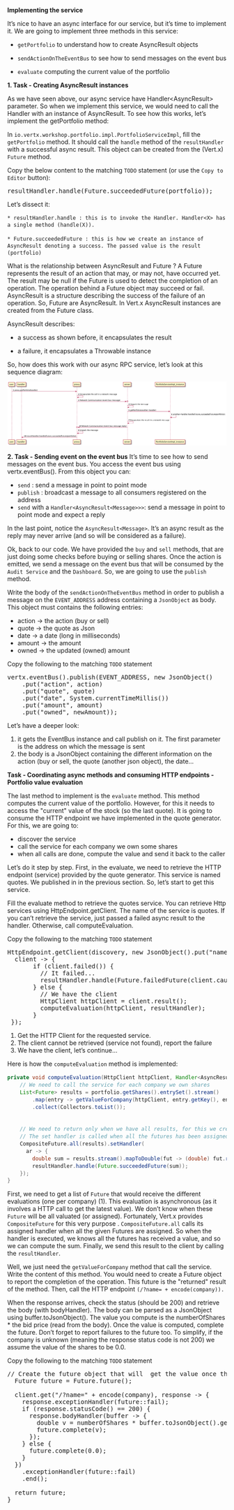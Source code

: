 **Implementing the service**

It’s nice to have an async interface for our service, but it’s time to implement it. We are going to implement three methods in this service:

* ``getPortfolio`` to understand how to create AsyncResult objects

* ``sendActionOnTheEventBus`` to see how to send messages on the event bus

* ``evaluate`` computing the current value of the portfolio

**1. Task - Creating AsyncResult instances**

As we have seen above, our async service have Handler<AsyncResult<Portfolio>> parameter. So when we implement this service, we would need to call the Handler with an instance of AsyncResult. To see how this works, let’s implement the getPortfolio method:

In ``io.vertx.workshop.portfolio.impl.PortfolioServiceImpl``, fill the ``getPortfolio`` method. It should call the ``handle`` method of the ``resultHandler`` with a successful async result. This object can be created from the (Vert.x) ``Future`` method.

Copy the below content to the matching `TODO` statement (or use the `Copy to Editor` button):

<pre class="file" data-filename="src/main/java/io/vertx/workshop/portfolio/impl/PortfolioServiceImpl.java" data-target="insert" data-marker="//TODO: getPortfolio">
resultHandler.handle(Future.succeededFuture(portfolio));
</pre>

Let’s dissect it:
```text
* resultHandler.handle : this is to invoke the Handler. Handler<X> has a single method (handle(X)).
  
* Future.succeededFuture : this is how we create an instance of AsyncResult denoting a success. The passed value is the result (portfolio)
```

What is the relationship between AsyncResult and Future ? A Future represents the result of an action that may, or may not, have occurred yet. The result may be null if the Future is used to detect the completion of an operation. The operation behind a Future object may succeed or fail. AsyncResult is a structure describing the success of the failure of an operation. So, Future are AsyncResult. In Vert.x AsyncResult instances are created from the Future class.

AsyncResult describes:

* a success as shown before, it encapsulates the result

* a failure, it encapsulates a Throwable instance

So, how does this work with our async RPC service, let’s look at this sequence diagram:

![Architecture](../../assets/middleware/rhoar-getting-started-vertx/portfolio-sequence.png)

**2. Task - Sending event on the event bus**
It’s time to see how to send messages on the event bus. You access the event bus using vertx.eventBus(). From this object you can:

* ``send`` : send a message in point to point mode
* ``publish`` : broadcast a message to all consumers registered on the address
* ``send`` with a ``Handler<AsyncResult<Message>>>``: send a message in point to point mode and expect a reply

In the last point, notice the ``AsyncResult<Message>``. It’s an async result as the reply may never arrive (and so will be considered as a failure).

Ok, back to our code. We have provided the ``buy`` and ``sell`` methods, that are just doing some checks before buying or selling shares. Once the action is emitted, we send a message on the event bus that will be consumed by the ``Audit Service`` and the ``Dashboard``. So, we are going to use the ``publish`` method.

Write the body of the ``sendActionOnTheEventBus`` method in order to publish a message on the ``EVENT_ADDRESS`` address containing a ``JsonObject`` as body. This object must contains the following entries:
* action → the action (buy or sell)
* quote → the quote as Json
* date → a date (long in milliseconds)
* amount → the amount
* owned → the updated (owned) amount

Copy the following to the matching `TODO` statement

<pre class="file" data-filename="src/main/java/io/vertx/workshop/portfolio/impl/PortfolioServiceImpl.java" data-target="insert" data-marker="//TODO: return quotes">
vertx.eventBus().publish(EVENT_ADDRESS, new JsonObject()
    .put("action", action)
    .put("quote", quote)
    .put("date", System.currentTimeMillis())
    .put("amount", amount)
    .put("owned", newAmount));
</pre>

Let’s have a deeper look:

1. it gets the EventBus instance and call publish on it. The first parameter is the address on which the message is sent
2. the body is a JsonObject containing the different information on the action (buy or sell, the quote (another json object), the date…​

**Task - Coordinating async methods and consuming HTTP endpoints - Portfolio value evaluation**

The last method to implement is the ``evaluate`` method. This method computes the current value of the portfolio. However, for this it needs to access the "current" value of the stock (so the last quote). It is going to consume the HTTP endpoint we have implemented in the quote generator. For this, we are going to:

* discover the service
* call the service for each company we own some shares
* when all calls are done, compute the value and send it back to the caller

Let’s do it step by step. First, in the evaluate, we need to retrieve the HTTP endpoint (service) provided by the quote generator. This service is named quotes. We published in in the previous section. So, let’s start to get this service.

Fill the evaluate method to retrieve the quotes service. You can retrieve Http services using HttpEndpoint.getClient. The name of the service is quotes. If you can’t retrieve the service, just passed a failed async result to the handler. Otherwise, call computeEvaluation.

Copy the following to the matching `TODO` statement

<pre class="file" data-filename="src/main/java/io/vertx/workshop/portfolio/impl/PortfolioServiceImpl.java" data-target="insert" data-marker="//TODO: return quotes">
HttpEndpoint.getClient(discovery, new JsonObject().put("name", "quotes"), 
  client -> {
       if (client.failed()) {                                                     
         // It failed...
         resultHandler.handle(Future.failedFuture(client.cause()));
       } else {
         // We have the client
         HttpClient httpClient = client.result();                                 
         computeEvaluation(httpClient, resultHandler);
       }
 });
</pre>

1. Get the HTTP Client for the requested service.
2. The client cannot be retrieved (service not found), report the failure
3. We have the client, let’s continue…​

Here is how the ``computeEvaluation`` method is implemented:

```java
private void computeEvaluation(HttpClient httpClient, Handler<AsyncResult<Double>> resultHandler) {
    // We need to call the service for each company we own shares
    List<Future> results = portfolio.getShares().entrySet().stream()
        .map(entry -> getValueForCompany(httpClient, entry.getKey(), entry.getValue()))    
        .collect(Collectors.toList());


    // We need to return only when we have all results, for this we create a composite future.
    // The set handler is called when all the futures has been assigned.
    CompositeFuture.all(results).setHandler(                                            
      ar -> {
        double sum = results.stream().mapToDouble(fut -> (double) fut.result()).sum();  
        resultHandler.handle(Future.succeededFuture(sum));                              
    });
}
```

First, we need to get a list of ``Future`` that would receive the different evaluations (one per company) (1). This evaluation is asynchronous (as it involves a HTTP call to get the latest value). We don’t know when these ``Future`` will be all valuated (or assigned). Fortunately, Vert.x provides ``CompositeFuture`` for this very purpose . ``CompositeFuture.all`` calls its assigned handler when all the given Futures are assigned. So when the handler is executed, we knows all the futures has received a value, and so we can compute the sum. Finally, we send this result to the client by calling the ``resultHandler``.

Well, we just need the ``getValueForCompany`` method that call the service. Write the content of this method. You would need to create a Future object to report the completion of the operation. This future is the "returned" result of the method. Then, call the HTTP endpoint ``(/?name= + encode(company)).``

When the response arrives, check the status (should be 200) and retrieve the body (with bodyHandler). The body can be parsed as a JsonObject using buffer.toJsonObject(). The value you compute is the numberOfShares * the bid price (read from the body). Once the value is computed, complete the future. Don’t forget to report failures to the future too. To simplify, if the company is unknown (meaning the response status code is not 200) we assume the value of the shares to be 0.0.

Copy the following to the matching `TODO` statement

<pre class="file" data-filename="src/main/java/io/vertx/workshop/portfolio/impl/PortfolioServiceImpl.java" data-target="insert" data-marker="//TODO: return quotes">
// Create the future object that will  get the value once the value have been retrieved
  Future<Double> future = Future.future();                                           

  client.get("/?name=" + encode(company), response -> {                              
    response.exceptionHandler(future::fail);                                         
    if (response.statusCode() == 200) {
      response.bodyHandler(buffer -> {
        double v = numberOfShares * buffer.toJsonObject().getDouble("bid");
        future.complete(v);                                                          
      });
    } else {
      future.complete(0.0);                                                          
    }
  })
    .exceptionHandler(future::fail)                                                  
    .end();                                                                          

  return future;
}
</pre>